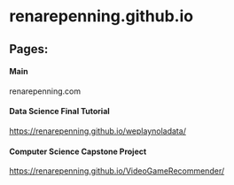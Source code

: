 # renarepenning.github.io

## Pages:

#### Main
renarepenning.com

#### Data Science Final Tutorial
https://renarepenning.github.io/weplaynoladata/

#### Computer Science Capstone Project
https://renarepenning.github.io/VideoGameRecommender/


